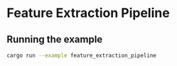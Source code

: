 # Feature Extraction Pipeline

## Running the example

```bash
cargo run --example feature_extraction_pipeline
```
